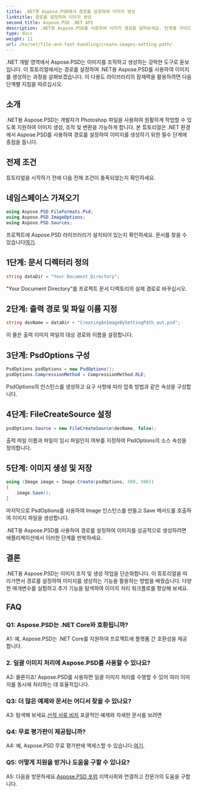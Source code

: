 ```yaml
---
title: .NET용 Aspose.PSD에서 경로를 설정하여 이미지 생성
linktitle: 경로를 설정하여 이미지 생성
second_title: Aspose.PSD .NET API
description: .NET용 Aspose.PSD를 사용하여 이미지 생성을 살펴보세요. 단계별 가이드를 따라 이 강력한 라이브러리의 잠재력을 최대한 활용해 보세요.
type: docs
weight: 11
url: /ko/net/file-and-font-handling/create-images-setting-path/
---
```

.NET 개발 영역에서 Aspose.PSD는 이미지를 조작하고 생성하는 강력한 도구로 돋보입니다. 이 튜토리얼에서는 경로를 설정하여 .NET용 Aspose.PSD를 사용하여 이미지를 생성하는 과정을 살펴보겠습니다. 이 다용도 라이브러리의 잠재력을 활용하려면 다음 단계별 지침을 따르십시오.

## 소개

.NET용 Aspose.PSD는 개발자가 Photoshop 파일을 사용하여 원활하게 작업할 수 있도록 지원하여 이미지 생성, 조작 및 변환을 가능하게 합니다. 본 튜토리얼은 .NET 환경에서 Aspose.PSD를 사용하여 경로를 설정하여 이미지를 생성하기 위한 필수 단계에 중점을 둡니다.

## 전제 조건

튜토리얼을 시작하기 전에 다음 전제 조건이 충족되었는지 확인하세요.

## 네임스페이스 가져오기

```csharp
using Aspose.PSD.FileFormats.Psd;
using Aspose.PSD.ImageOptions;
using Aspose.PSD.Sources;
```

 프로젝트에 Aspose.PSD 라이브러리가 설치되어 있는지 확인하세요. 문서를 찾을 수 있습니다[여기](https://reference.aspose.com/psd/net/).

## 1단계: 문서 디렉터리 정의

```csharp
string dataDir = "Your Document Directory";
```

"Your Document Directory"를 프로젝트 문서 디렉토리의 실제 경로로 바꾸십시오.

## 2단계: 출력 경로 및 파일 이름 지정

```csharp
string desName = dataDir + "CreatingAnImageBySettingPath_out.psd";
```

이 줄은 출력 이미지 파일의 대상 경로와 이름을 설정합니다.

## 3단계: PsdOptions 구성

```csharp
PsdOptions psdOptions = new PsdOptions();
psdOptions.CompressionMethod = CompressionMethod.RLE;
```

PsdOptions의 인스턴스를 생성하고 요구 사항에 따라 압축 방법과 같은 속성을 구성합니다.

## 4단계: FileCreateSource 설정

```csharp
psdOptions.Source = new FileCreateSource(desName, false);
```

출력 파일 이름과 파일이 임시 파일인지 여부를 지정하여 PsdOptions의 소스 속성을 정의합니다.

## 5단계: 이미지 생성 및 저장

```csharp
using (Image image = Image.Create(psdOptions, 500, 500))
{
    image.Save();
}
```

마지막으로 PsdOptions를 사용하여 Image 인스턴스를 만들고 Save 메서드를 호출하여 이미지 파일을 생성합니다.

.NET용 Aspose.PSD를 사용하여 경로를 설정하여 이미지를 성공적으로 생성하려면 애플리케이션에서 이러한 단계를 반복하세요.

## 결론

.NET용 Aspose.PSD는 이미지 조작 및 생성 작업을 단순화합니다. 이 튜토리얼을 따라가면서 경로를 설정하여 이미지를 생성하는 기능을 활용하는 방법을 배웠습니다. 다양한 매개변수를 실험하고 추가 기능을 탐색하여 이미지 처리 워크플로를 향상해 보세요.

## FAQ

### Q1: Aspose.PSD는 .NET Core와 호환됩니까?

A1: 예, Aspose.PSD는 .NET Core를 지원하여 프로젝트에 플랫폼 간 호환성을 제공합니다.

### 2. 일괄 이미지 처리에 Aspose.PSD를 사용할 수 있나요?

A2: 물론이죠! Aspose.PSD를 사용하면 일괄 이미지 처리를 수행할 수 있어 여러 이미지를 동시에 처리하는 데 효율적입니다.

### Q3: 더 많은 예제와 문서는 어디서 찾을 수 있나요?

 A3: 탐색해 보세요.[선적 서류 비치](https://reference.aspose.com/psd/net/) 포괄적인 예제와 자세한 문서를 보려면

### Q4: 무료 평가판이 제공됩니까?

 A4: 예, Aspose.PSD 무료 평가판에 액세스할 수 있습니다.[여기](https://releases.aspose.com/).

### Q5: 어떻게 지원을 받거나 도움을 구할 수 있나요?

 A5: 다음을 방문하세요.[Aspose.PSD 포럼](https://forum.aspose.com/c/psd/34) 지역사회와 연결하고 전문가의 도움을 구합니다.